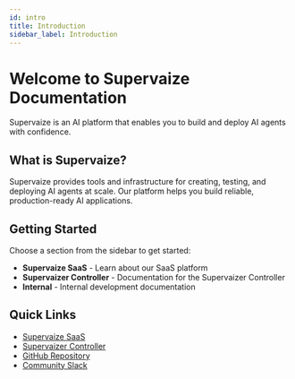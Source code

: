 ```yaml
---
id: intro
title: Introduction
sidebar_label: Introduction
---
```


# Welcome to Supervaize Documentation

Supervaize is an AI platform that enables you to build and deploy AI agents with confidence.

## What is Supervaize?

Supervaize provides tools and infrastructure for creating, testing, and deploying AI agents at scale. Our platform helps you build reliable, production-ready AI applications.

## Getting Started

Choose a section from the sidebar to get started:

- **Supervaize SaaS** - Learn about our SaaS platform
- **Supervaizer Controller** - Documentation for the Supervaizer Controller
- **Internal** - Internal development documentation

## Quick Links

- [Supervaize SaaS](/docs/Supervaize%20SaaS/intro)
- [Supervaizer Controller](/docs/Supervaizer%20Controller/API_REFERENCE)
- [GitHub Repository](https://github.com/supervaize)
- [Community Slack](https://join.slack.com/t/supervaize/shared_invite/zt-3ay81n5ap-~gggl0BGbzREcyCdLUf9Kw)
